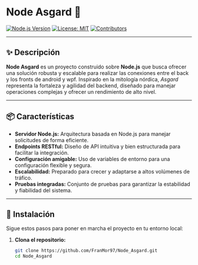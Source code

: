 # Node Asgard 🚀

[![Node.js Version](https://img.shields.io/badge/Node.js-18.x-green?style=for-the-badge)](https://nodejs.org/)
[![License: MIT](https://img.shields.io/badge/License-MIT-blueviolet?style=for-the-badge)](LICENSE)
[![Contributors](https://img.shields.io/github/contributors/FranMor97/Node_Asgard?style=for-the-badge)](https://github.com/FranMor97/Node_Asgard/graphs/contributors)

---

## ✨ Descripción

**Node Asgard** es un proyecto construido sobre **Node.js** que busca ofrecer una solución robusta y escalable para realizar las conexiones entre el back y los fronts de android y wpf. Inspirado en la mitología nórdica, *Asgard* representa la fortaleza y agilidad del backend, diseñado para manejar operaciones complejas y ofrecer un rendimiento de alto nivel.

---

## 📦 Características

- **Servidor Node.js:** Arquitectura basada en Node.js para manejar solicitudes de forma eficiente.
- **Endpoints RESTful:** Diseño de API intuitiva y bien estructurada para facilitar la integración.
- **Configuración amigable:** Uso de variables de entorno para una configuración flexible y segura.
- **Escalabilidad:** Preparado para crecer y adaptarse a altos volúmenes de tráfico.
- **Pruebas integradas:** Conjunto de pruebas para garantizar la estabilidad y fiabilidad del sistema.

---

## 🚀 Instalación

Sigue estos pasos para poner en marcha el proyecto en tu entorno local:

1. **Clona el repositorio:**

   ```bash
   git clone https://github.com/FranMor97/Node_Asgard.git
   cd Node_Asgard
